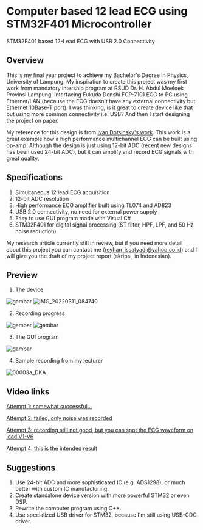 # Computer based 12 lead ECG using STM32F401 Microcontroller
STM32F401 based 12-Lead ECG with USB 2.0 Connectivity

## Overview
This is my final year project to achieve my Bachelor's Degree in Physics, University of Lampung. My inspiration to create this project was my first work from mandatory intership program at RSUD Dr. H. Abdul Moeloek Provinsi Lampung: Interfacing Fukuda Denshi FCP-7101 ECG to PC using Ethernet/LAN (because the ECG doesn't have any external connectivity but Ethernet 10Base-T port). I was thinking, is it great to create device like that but using more common connectivity i.e. USB? And then I start designing the project on paper.

My reference for this design is from [Ivan Dotsinsky's work](http://dx.doi.org/10.1109/51.664031). This work is a great example how a high performance multichannel ECG can be built using op-amp. Although the design is just using 12-bit ADC (recent new designs has been used 24-bit ADC), but it can amplify and record ECG signals with great quality.

## Specifications
1. Simultaneous 12 lead ECG acquisition
2. 12-bit ADC resolution
3. High performance ECG amplifier built using TL074 and AD823
4. USB 2.0 connectivity, no need for external power supply
5. Easy to use GUI program made with Visual C#
6. STM32F401 for digital signal processing (ST filter, HPF, LPF, and 50 Hz noise reduction)

My research article currently still in review, but if you need more detail about this project you can contact me (reyhan_issatyadi@yahoo.co.id) and I will give you the draft of my project report (skripsi, in Indonesian).

## Preview
1. The device

![gambar](https://user-images.githubusercontent.com/57849203/166177218-2b55078a-ece2-4628-bb2a-0d1773bc052f.png)
![IMG_20220311_084740](https://user-images.githubusercontent.com/57849203/166177805-9480be17-2f8c-4be7-84a7-a6f76ba24f98.jpg)

2. Recording progress

![gambar](https://user-images.githubusercontent.com/57849203/166177339-8c101966-e788-4429-8644-dab7d6d76dde.png)
![gambar](https://user-images.githubusercontent.com/57849203/166177497-66c3482e-95d8-4024-8e3a-b7066b92867a.png)

3. The GUI program

![gambar](https://user-images.githubusercontent.com/57849203/166177416-ecef123f-195d-4855-95c6-3bce4bbb7c26.png)

4. Sample recording from my lecturer

![00003a_DKA](https://user-images.githubusercontent.com/57849203/166177441-f1575fb3-7c1f-42ed-8e4f-6090c274f7b0.png)

## Video links
[Attempt 1: somewhat successful...](https://streamable.com/7f31w8)

[Attempt 2: failed, only noise was recorded](https://streamable.com/98i61h)

[Attempt 3: recording still not good, but you can spot the ECG waveform on lead V1-V6](https://streamable.com/k4oaxx)

[Attempt 4: this is the intended result](https://streamable.com/wf2lyi)

## Suggestions
1. Use 24-bit ADC and more sophisticated IC (e.g. ADS1298), or much better with custom IC manufacturing.
2. Create standalone device version with more powerful STM32 or even DSP.
3. Rewrite the computer program using C++.
4. Use specialized USB driver for STM32, because I'm still using USB-CDC driver.
